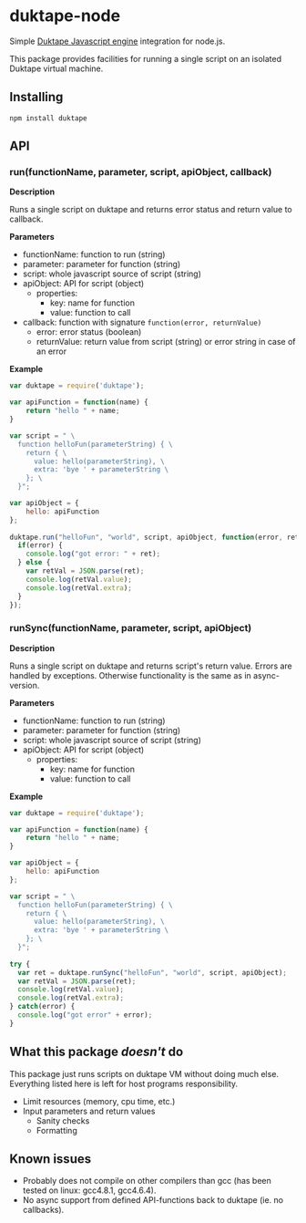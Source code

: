 duktape-node
=========

Simple [Duktape Javascript engine](http://duktape.org/) integration for node.js. 

This package provides facilities for running a single script on an isolated Duktape virtual machine.

## Installing
    npm install duktape
    
## API

### run(functionName, parameter, script, apiObject, callback)
**Description**

Runs a single script on duktape and returns error status and return value to callback.

**Parameters**

* functionName: function to run (string)
* parameter: parameter for function (string)
* script: whole javascript source of script (string)
* apiObject: API for script (object)
  * properties:
    * key: name for function
    * value: function to call
* callback: function with signature `function(error, returnValue)`
  * error: error status (boolean)
  * returnValue: return value from script (string) or error string in case of an error
  
**Example**
```javascript
var duktape = require('duktape');

var apiFunction = function(name) {
    return "hello " + name;
}

var script = " \
  function helloFun(parameterString) { \
    return { \
      value: hello(parameterString), \
      extra: 'bye ' + parameterString \
    }; \
  }";

var apiObject = {
    hello: apiFunction
};
  
duktape.run("helloFun", "world", script, apiObject, function(error, ret) {
  if(error) {
    console.log("got error: " + ret);
  } else {
    var retVal = JSON.parse(ret);
    console.log(retVal.value);
    console.log(retVal.extra);
  }
});
```

### runSync(functionName, parameter, script, apiObject)

**Description**

  Runs a single script on duktape and returns script's return value. Errors are handled by exceptions. Otherwise functionality is the same as in async-version.

**Parameters**

* functionName: function to run (string)
* parameter: parameter for function (string)
* script: whole javascript source of script (string)
* apiObject: API for script (object)
  * properties:
    * key: name for function
    * value: function to call

**Example**
```javascript
var duktape = require('duktape');

var apiFunction = function(name) {
    return "hello " + name;
}

var apiObject = {
    hello: apiFunction
};

var script = " \
  function helloFun(parameterString) { \
    return { \
      value: hello(parameterString), \
      extra: 'bye ' + parameterString \
    }; \
  }";
  
try {
  var ret = duktape.runSync("helloFun", "world", script, apiObject);
  var retVal = JSON.parse(ret);
  console.log(retVal.value);
  console.log(retVal.extra);
} catch(error) {
  console.log("got error" + error);
}

```

## What this package _doesn't_ do
This package just runs scripts on duktape VM without doing much else. Everything listed here is left for host programs responsibility.
* Limit resources (memory, cpu time, etc.)
* Input parameters and return values
  * Sanity checks
  * Formatting
  
## Known issues
* Probably does not compile on other compilers than gcc (has been tested on linux: gcc4.8.1, gcc4.6.4).
* No async support from defined API-functions back to duktape (ie. no callbacks).
